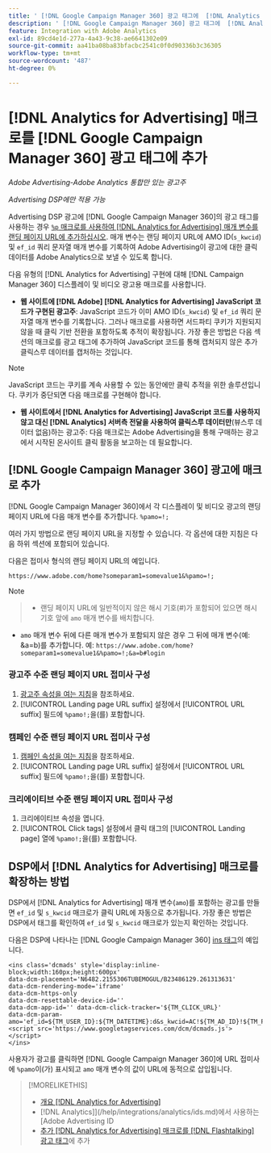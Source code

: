 ```yaml
---
title: ' [!DNL Google Campaign Manager 360] 광고 태그에  [!DNL Analytics for Advertising] 매크로 추가'
description: ' [!DNL Google Campaign Manager 360] 광고 태그에  [!DNL Analytics for Advertising] 매크로를 추가하는 이유와 방법을 알아봅니다.'
feature: Integration with Adobe Analytics
exl-id: 89cd4e1d-277a-4a43-9c38-ae6641302e09
source-git-commit: aa41ba08ba83bfacbc2541c0f0d90336b3c36305
workflow-type: tm+mt
source-wordcount: '487'
ht-degree: 0%

---
```


# [!DNL Analytics for Advertising] 매크로를 [!DNL Google Campaign Manager 360] 광고 태그에 추가

*Adobe Advertising-Adobe Analytics 통합만 있는 광고주*

*Advertising DSP에만 적용 가능*

Advertising DSP 광고에 [!DNL Google Campaign Manager 360]의 광고 태그를 사용하는 경우 [`%p` 매크로를 사용하여 [!DNL Analytics for Advertising] 매개 변수를 랜딩 페이지 URL에 추가하십시오](https://support.google.com/campaignmanager/table/6096962). 매개 변수는 랜딩 페이지 URL에 AMO ID(`s_kwcid`) 및 `ef_id` 쿼리 문자열 매개 변수를 기록하여 Adobe Advertising이 광고에 대한 클릭 데이터를 Adobe Analytics으로 보낼 수 있도록 합니다.

다음 유형의 [!DNL Analytics for Advertising] 구현에 대해 [!DNL Campaign Manager 360] 디스플레이 및 비디오 광고용 매크로를 사용합니다.

* **웹 사이트에 [!DNL Adobe] [!DNL Analytics for Advertising] JavaScript 코드가 구현된 광고주**: JavaScript 코드가 이미 AMO ID(`s_kwcid`) 및 `ef_id` 쿼리 문자열 매개 변수를 기록합니다. 그러나 매크로를 사용하면 서드파티 쿠키가 지원되지 않을 때 클릭 기반 전환을 포함하도록 추적이 확장됩니다. 가장 좋은 방법은 다음 섹션의 매크로를 광고 태그에 추가하여 JavaScript 코드를 통해 캡처되지 않은 추가 클릭스루 데이터를 캡처하는 것입니다.

>[!NOTE]
>
>JavaScript 코드는 쿠키를 계속 사용할 수 있는 동안에만 클릭 추적을 위한 솔루션입니다. 쿠키가 중단되면 다음 매크로를 구현해야 합니다.

* **웹 사이트에서 [!DNL Analytics for Advertising] JavaScript 코드를 사용하지 않고 대신 [!DNL Analytics] 서버측 전달을 사용하여 클릭스루 데이터만**(뷰스루 데이터 없음)하는 광고주: 다음 매크로는 Adobe Advertising을 통해 구매하는 광고에서 시작된 온사이트 클릭 활동을 보고하는 데 필요합니다.

## [!DNL Google Campaign Manager 360] 광고에 매크로 추가

[!DNL Google Campaign Manager 360]에서 각 디스플레이 및 비디오 광고의 랜딩 페이지 URL에 다음 매개 변수를 추가합니다. `%pamo=!;`

여러 가지 방법으로 랜딩 페이지 URL을 지정할 수 있습니다. 각 옵션에 대한 지침은 다음 하위 섹션에 포함되어 있습니다.

다음은 접미사 형식의 랜딩 페이지 URL의 예입니다.

```
https://www.adobe.com/home?someparam1=somevalue1&%pamo=!;
```

>[!NOTE]
>
>>* 랜딩 페이지 URL에 일반적이지 않은 해시 기호(#)가 포함되어 있으면 해시 기호 앞에 `amo` 매개 변수를 배치합니다.
>* `amo` 매개 변수 뒤에 다른 매개 변수가 포함되지 않은 경우 그 뒤에 매개 변수(예: &amp;a=b)를 추가합니다. 예: `https://www.adobe.com/home?someparam1=somevalue1&%pamo=!;&a=b#login`

### 광고주 수준 랜딩 페이지 URL 접미사 구성

1. [광고주 속성을 여는 지침](https://support.google.com/campaignmanager/answer/2829344)을 참조하세요.
1. [!UICONTROL Landing page URL suffix] 설정에서 [!UICONTROL URL suffix] 필드에 `%pamo!;`을(를) 포함합니다.

### 캠페인 수준 랜딩 페이지 URL 접미사 구성

1. [캠페인 속성을 여는 지침](https://support.google.com/campaignmanager/answer/2838056#set)을 참조하세요.
1. [!UICONTROL Landing page URL suffix] 설정에서 [!UICONTROL URL suffix] 필드에 `%pamo!;`을(를) 포함합니다.

### 크리에이티브 수준 랜딩 페이지 URL 접미사 구성

1. 크리에이티브 속성을 엽니다.
1. [!UICONTROL Click tags] 설정에서 클릭 태그의 [!UICONTROL Landing page] 열에 `%pamo!;`을(를) 포함합니다.

## DSP에서 [!DNL Analytics for Advertising] 매크로를 확장하는 방법

DSP에서 [!DNL Analytics for Advertising] 매개 변수(`amo`)를 포함하는 광고를 만들면 `ef_id` 및 `s_kwcid` 매크로가 클릭 URL에 자동으로 추가됩니다. 가장 좋은 방법은 DSP에서 태그를 확인하여 `ef_id` 및 `s_kwcid` 매크로가 있는지 확인하는 것입니다.

다음은 DSP에 나타나는 [!DNL Google Campaign Manager 360] [ins 태그](https://support.google.com/campaignmanager/answer/6080468)의 예입니다.

```
<ins class='dcmads' style='display:inline-block;width:160px;height:600px'
data-dcm-placement='N6482.2155306TUBEMOGUL/B23486129.261313631'
data-dcm-rendering-mode='iframe'
data-dcm-https-only
data-dcm-resettable-device-id=''
data-dcm-app-id='' data-dcm-click-tracker='${TM_CLICK_URL}'
data-dcm-param-amo='ef_id=${TM_USER_ID}:${TM_DATETIME}:d&s_kwcid=AC!${TM_AD_ID}!${TM_PLACEMENT_ID}'>
<script src='https://www.googletagservices.com/dcm/dcmads.js'></script>
</ins>
```

사용자가 광고를 클릭하면 [!DNL Google Campaign Manager 360]에 URL 접미사에 `%pamo`이(가) 표시되고 `amo` 매개 변수의 값이 URL에 동적으로 삽입됩니다.

>[!MORELIKETHIS]
>
>* [개요 [!DNL Analytics for Advertising]](overview.md)
>*  [!DNL Analytics]](/help/integrations/analytics/ids.md)에서 사용하는 [Adobe Advertising ID
>* [추가 [!DNL Analytics for Advertising] 매크로를  [!DNL Flashtalking] 광고 태그](macros-flashtalking.md)에 추가
